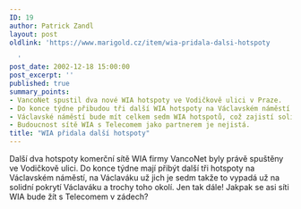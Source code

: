 ```yaml
---
ID: 19
author: Patrick Zandl
layout: post
oldlink: 'https://www.marigold.cz/item/wia-pridala-dalsi-hotspoty

  '
post_date: 2002-12-18 15:00:00
post_excerpt: ''
published: true
summary_points:
- VancoNet spustil dva nové WIA hotspoty ve Vodičkově ulici v Praze.
- Do konce týdne přibudou tři další WIA hotspoty na Václavském náměstí.
- Václavské náměstí bude mít celkem sedm WIA hotspotů, což zajistí solidní pokrytí.
- Budoucnost sítě WIA s Telecomem jako partnerem je nejistá.
title: "WIA přidala další hotspoty"
---
```


Další dva hotspoty komerční sítě WIA firmy VancoNet byly právě spuštěny ve Vodičkově ulici. Do konce týdne mají přibýt další tři hotspoty na Václavském náměstí, na Václaváku už jich je sedm takže to vypadá už na solidní pokrytí Václaváku a trochy toho okolí. Jen tak dále! Jakpak se asi síti WIA bude žít s Telecomem v zádech?